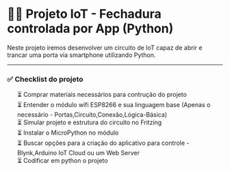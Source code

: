 # 🚪🌐 Projeto IoT - Fechadura controlada por App (Python)

Neste projeto iremos desenvolver um circuito de IoT capaz de abrir e trancar uma porta via smartphone utilizando Python.

<hr>

### ✅ Checklist do projeto

<ul style="list-style: none;">
  <li>⏳ Comprar materiais necessários para contrução do projeto</li>
  <li>⏳ Entender o módulo wifi ESP8266 e sua linguagem base (Apenas o necessário - Portas,Circuito,Conexão,Lógica-Básica)</li>
  <li>⏳ Simular projeto e estrutura do circuito no Fritzing</li>
  <li>⏳ Instalar o MicroPython no módulo</li>
  <li>⏳ Buscar opções para a criação do aplicativo para controle - Blynk,Arduino IoT Cloud ou um Web Server</li>
  <li>⏳ Codificar em python o projeto</li>  
</ul>
